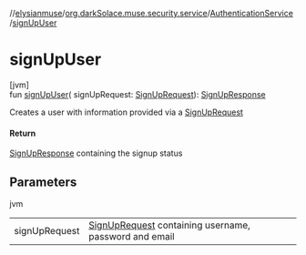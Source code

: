 //[elysianmuse](../../../index.md)/[org.darkSolace.muse.security.service](../index.md)/[AuthenticationService](index.md)
/[signUpUser](sign-up-user.md)

# signUpUser

[jvm]\
fun [signUpUser](sign-up-user.md)(
signUpRequest: [SignUpRequest](../../org.darkSolace.muse.security.model/-sign-up-request/index.md)): [SignUpResponse](../../org.darkSolace.muse.security.model/-sign-up-response/index.md)

Creates a user with information provided via
a [SignUpRequest](../../org.darkSolace.muse.security.model/-sign-up-request/index.md)

#### Return

[SignUpResponse](../../org.darkSolace.muse.security.model/-sign-up-response/index.md) containing the signup status

## Parameters

jvm

| | |
|---|---|
| signUpRequest | [SignUpRequest](../../org.darkSolace.muse.security.model/-sign-up-request/index.md) containing username, password and email |
